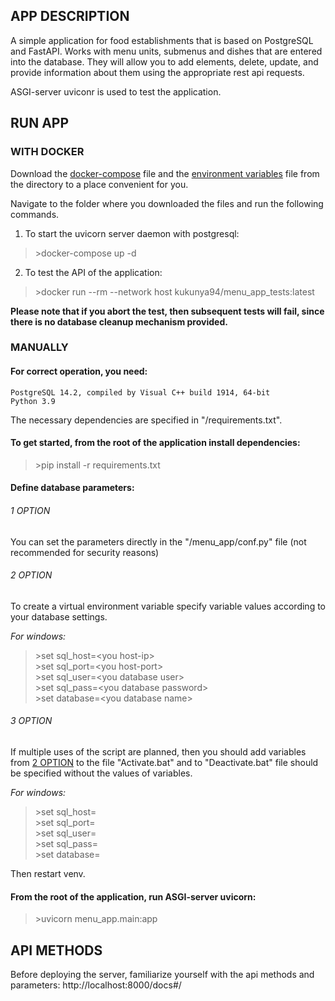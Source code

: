 ## APP DESCRIPTION ##

A simple application for food establishments that is based on PostgreSQL and FastAPI.
Works with menu units, submenus and dishes that are entered into the database. They will allow you to add elements, delete, update, and provide information about them using the appropriate rest api requests.

ASGI-server uviconr is used to test the application.

## RUN APP ##
### WITH DOCKER ###
Download the [docker-compose](https://github.com/Kukunya/menu_app/blob/master/docker-compose/docker-compose.yaml) file and the [environment variables](https://github.com/Kukunya/menu_app/blob/master/docker-compose/env.env) file from the directory to a place convenient for you.

Navigate to the folder where you downloaded the files and run the following commands.
1. To start the uvicorn server daemon with postgresql:

>\>docker-compose up -d

2. To test the API of the application:

>\>docker run --rm --network host kukunya94/menu_app_tests:latest

**Please note that if you abort the test, then subsequent tests will fail, since there is no database cleanup mechanism provided.**

### MANUALLY ###

#### For correct operation, you need: ####
    PostgreSQL 14.2, compiled by Visual C++ build 1914, 64-bit
    Python 3.9

The necessary dependencies are specified in "/requirements.txt".



#### To get started, from the root of the application install dependencies: ####  
>\>pip install -r requirements.txt



#### Define database parameters: ####

###### 1 OPTION ######
You can set the parameters directly in the "/menu_app/conf.py" file (not recommended for security reasons)

###### 2 OPTION ######
To create a virtual environment variable specify variable values according to your database settings.  

*For windows:*  

>\>set sql_host=\<you host-ip>  
>\>set sql_port=\<you host-port>  
>\>set sql_user=\<you database user>  
>\>set sql_pass=\<you database password>  
>\>set database=\<you database name>

###### 3 OPTION ######
If multiple uses of the script are planned, then you should add variables from [2 OPTION](/#2-option) to the file "Activate.bat" and to "Deactivate.bat" file should be specified without the values of variables.  

*For windows:* 
  
>\>set sql_host=  
>\>set sql_port=  
>\>set sql_user=  
>\>set sql_pass=  
>\>set database=

Then restart venv.



#### From the root of the application, run ASGI-server uvicorn: ####  
>\>uvicorn menu_app.main:app

## API METHODS ##

Before deploying the server, familiarize yourself with the api methods and parameters: http://localhost:8000/docs#/
